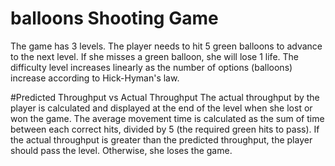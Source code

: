# balloons Shooting Game
The game has 3 levels. The player needs to hit 5 green balloons to advance to the next level. If she misses a green balloon, she will lose 1 life.
The difficulty level increases linearly as the number of options (balloons) increase according to Hick-Hyman's law. 

#Predicted Throughput vs Actual Throughput
The actual throughput by the player is calculated and displayed at the end of the level when she lost or won the game. The average movement time is calculated as the sum of time between each correct hits, divided by 5 (the required green hits to pass). 
If the actual throughput is greater than the predicted throughput, the player should pass the level.
Otherwise, she loses the game.